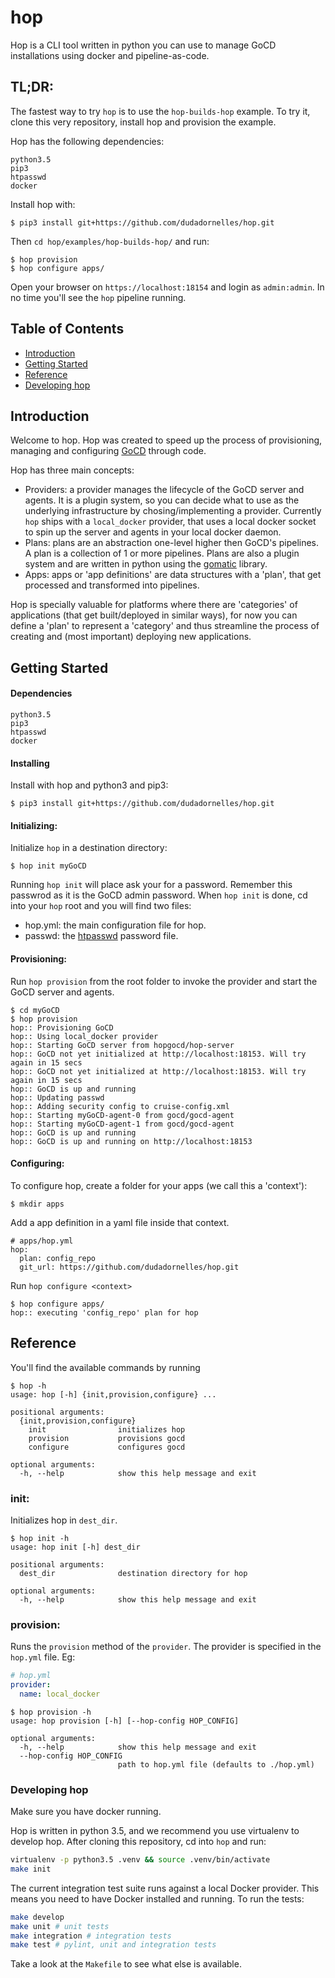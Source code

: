 # hop

Hop is a CLI tool written in python you can use to manage GoCD installations using docker and pipeline-as-code.

## TL;DR:
The fastest way to try `hop` is to use the `hop-builds-hop` example. To try it, clone this very repository, install hop and provision the example.

Hop has the following dependencies:
```
python3.5
pip3
htpasswd
docker
```
Install hop with:
```
$ pip3 install git+https://github.com/dudadornelles/hop.git
```
Then `cd hop/examples/hop-builds-hop/` and run:
```
$ hop provision
$ hop configure apps/
```

Open your browser on `https://localhost:18154` and login as `admin:admin`. In no time you'll see the `hop` pipeline running.


## Table of Contents

* [Introduction](#intro)
* [Getting Started](#getting_started)
* [Reference](#reference)
* [Developing hop](#dev_hop)

## <a name="intro"></a>Introduction

Welcome to hop. Hop was created to speed up the process of provisioning, managing and configuring [GoCD](https://go.cd) through code.

Hop has three main concepts:

* Providers: a provider manages the lifecycle of the GoCD server and agents. It is a plugin system, so you can decide what to use as 
the underlying infrastructure by chosing/implementing a provider. Currently `hop` ships with a `local_docker` provider, that uses a
local docker socket to spin up the server and agents in your local docker daemon.  
* Plans: plans are an abstraction one-level higher then GoCD's pipelines. A plan is a collection of 1 or more pipelines. Plans are also 
a plugin system and are written in python using the [gomatic](https://github.com/SpringerSBM/gomatic) library. 
* Apps: apps or 'app definitions' are data structures with a 'plan', that get processed and transformed into pipelines. 

Hop is specially valuable for platforms where there are 'categories' of applications (that get built/deployed in similar ways), for now
you can define a 'plan' to represent a 'category' and thus streamline the process of creating and (most important) deploying new applications.


## <a name="getting_started"></a> Getting Started

#### Dependencies
```
python3.5
pip3
htpasswd
docker
```

#### Installing 
Install with hop and python3 and pip3:
```
$ pip3 install git+https://github.com/dudadornelles/hop.git
```

#### Initializing:
Initialize `hop` in a destination directory:
```
$ hop init myGoCD
```
Running `hop init` will place ask your for a password. Remember this passwrod as it is the GoCD admin password. When `hop init` is done,
cd into your `hop` root and you will find two files:

* hop.yml: the main configuration file for hop. 
* passwd: the [htpasswd](http://www.htaccesstools.com/articles/htpasswd/) password file. 


#### Provisioning:
Run `hop provision` from the root folder to invoke the provider and start the GoCD server and agents.
```
$ cd myGoCD
$ hop provision
hop:: Provisioning GoCD
hop:: Using local_docker provider
hop:: Starting GoCD server from hopgocd/hop-server
hop:: GoCD not yet initialized at http://localhost:18153. Will try again in 15 secs
hop:: GoCD not yet initialized at http://localhost:18153. Will try again in 15 secs
hop:: GoCD is up and running
hop:: Updating passwd
hop:: Adding security config to cruise-config.xml
hop:: Starting myGoCD-agent-0 from gocd/gocd-agent
hop:: Starting myGoCD-agent-1 from gocd/gocd-agent
hop:: GoCD is up and running
hop:: GoCD is up and running on http://localhost:18153
```

#### Configuring:

To configure hop, create a folder for your apps (we call this a 'context'):
```
$ mkdir apps
```
Add a app definition in a yaml file inside that context.

```
# apps/hop.yml
hop:
  plan: config_repo
  git_url: https://github.com/dudadornelles/hop.git
```

Run `hop configure <context>`
```
$ hop configure apps/
hop:: executing 'config_repo' plan for hop
```

## <a name="reference"></a>Reference

You'll find the available commands by running 
```
$ hop -h
usage: hop [-h] {init,provision,configure} ...

positional arguments:
  {init,provision,configure}
    init                initializes hop
    provision           provisions gocd
    configure           configures gocd

optional arguments:
  -h, --help            show this help message and exit
```

### init: 
Initializes hop in `dest_dir`. 
```
$ hop init -h
usage: hop init [-h] dest_dir

positional arguments:
  dest_dir              destination directory for hop

optional arguments:
  -h, --help            show this help message and exit
```

### provision:
Runs the `provision` method of the `provider`. The provider is specified in the `hop.yml` file. Eg:
```yaml
# hop.yml
provider:
  name: local_docker
```
```
$ hop provision -h
usage: hop provision [-h] [--hop-config HOP_CONFIG]

optional arguments:
  -h, --help            show this help message and exit
  --hop-config HOP_CONFIG
                        path to hop.yml file (defaults to ./hop.yml)
```

### <a name="dev_hop"></a>Developing hop
Make sure you have docker running.

Hop is written in python 3.5, and we recommend you use virtualenv to develop hop. After cloning this repository, cd into `hop` and run:

```bash
virtualenv -p python3.5 .venv && source .venv/bin/activate
make init
```

The current integration test suite runs against a local Docker provider. This means you need to have Docker installed and running.
To run the tests:
```bash
make develop
make unit # unit tests
make integration # integration tests
make test # pylint, unit and integration tests
```

Take a look at the `Makefile` to see what else is available.


